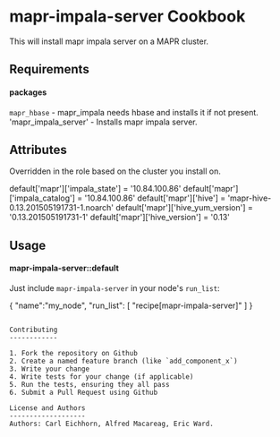 mapr-impala-server Cookbook
====================
This will install mapr impala server on a MAPR cluster. 


Requirements
------------

#### packages

`mapr_hbase` - mapr_impala needs hbase and installs it if not present.
'mapr_impala_server' - Installs mapr impala server.


Attributes
----------

Overridden in the role based on the cluster you install on.

default['mapr']['impala_state'] = '10.84.100.86'
default['mapr']['impala_catalog'] = '10.84.100.86'
default['mapr']['hive'] = 'mapr-hive-0.13.201505191731-1.noarch'
default['mapr']['hive_yum_version'] = '0.13.201505191731-1'
default['mapr']['hive_version'] = '0.13'


Usage
-----
#### mapr-impala-server::default


Just include `mapr-impala-server` in your node's `run_list`:


{
  "name":"my_node",
  "run_list": [
    "recipe[mapr-impala-server]"
  ]
}
```

Contributing
------------

1. Fork the repository on Github
2. Create a named feature branch (like `add_component_x`)
3. Write your change
4. Write tests for your change (if applicable)
5. Run the tests, ensuring they all pass
6. Submit a Pull Request using Github

License and Authors
-------------------
Authors: Carl Eichhorn, Alfred Macareag, Eric Ward.
